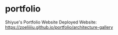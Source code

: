 # portfolio
Shiyue's Portfolio Website
Deployed Website: https://zoeliiiiu.github.io/portfolio/architecture-gallery
